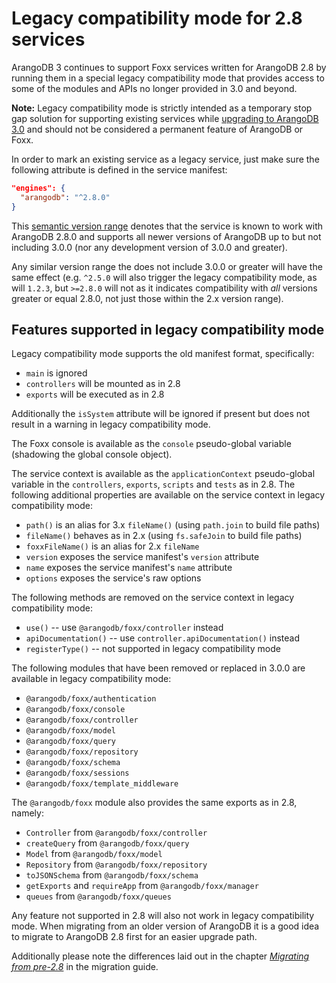 Legacy compatibility mode for 2.8 services
==========================================

ArangoDB 3 continues to support Foxx services written for ArangoDB 2.8 by running them in a special legacy compatibility mode that provides access to some of the modules and APIs no longer provided in 3.0 and beyond.

**Note:** Legacy compatibility mode is strictly intended as a temporary stop gap solution for supporting existing services while [upgrading to ArangoDB 3.0](../Migrating2x/README.md) and should not be considered a permanent feature of ArangoDB or Foxx.

In order to mark an existing service as a legacy service, just make sure the following attribute is defined in the service manifest:

```json
"engines": {
  "arangodb": "^2.8.0"
}
```

This [semantic version range](http://semver.org) denotes that the service is known to work with ArangoDB 2.8.0 and supports all newer versions of ArangoDB up to but not including 3.0.0 (nor any development version of 3.0.0 and greater).

Any similar version range the does not include 3.0.0 or greater will have the same effect (e.g. `^2.5.0` will also trigger the legacy compatibility mode, as will `1.2.3`, but `>=2.8.0` will not as it indicates compatibility with *all* versions greater or equal 2.8.0, not just those within the 2.x version range).

Features supported in legacy compatibility mode
-----------------------------------------------

Legacy compatibility mode supports the old manifest format, specifically:

* `main` is ignored
* `controllers` will be mounted as in 2.8
* `exports` will be executed as in 2.8

Additionally the `isSystem` attribute will be ignored if present but does not result in a warning in legacy compatibility mode.

The Foxx console is available as the `console` pseudo-global variable (shadowing the global console object).

The service context is available as the `applicationContext` pseudo-global variable in the `controllers`, `exports`, `scripts` and `tests` as in 2.8. The following additional properties are available on the service context in legacy compatibility mode:

* `path()` is an alias for 3.x `fileName()` (using `path.join` to build file paths)
* `fileName()` behaves as in 2.x (using `fs.safeJoin` to build file paths)
* `foxxFileName()` is an alias for 2.x `fileName`
* `version` exposes the service manifest's `version` attribute
* `name` exposes the service manifest's `name` attribute
* `options` exposes the service's raw options

The following methods are removed on the service context in legacy compatibility mode:

* `use()` -- use `@arangodb/foxx/controller` instead
* `apiDocumentation()` -- use `controller.apiDocumentation()` instead
* `registerType()` -- not supported in legacy compatibility mode

The following modules that have been removed or replaced in 3.0.0 are available in legacy compatibility mode:

* `@arangodb/foxx/authentication`
* `@arangodb/foxx/console`
* `@arangodb/foxx/controller`
* `@arangodb/foxx/model`
* `@arangodb/foxx/query`
* `@arangodb/foxx/repository`
* `@arangodb/foxx/schema`
* `@arangodb/foxx/sessions`
* `@arangodb/foxx/template_middleware`

The `@arangodb/foxx` module also provides the same exports as in 2.8, namely:

* `Controller` from `@arangodb/foxx/controller`
* `createQuery` from `@arangodb/foxx/query`
* `Model` from `@arangodb/foxx/model`
* `Repository` from `@arangodb/foxx/repository`
* `toJSONSchema` from `@arangodb/foxx/schema`
* `getExports` and `requireApp` from `@arangodb/foxx/manager`
* `queues` from `@arangodb/foxx/queues`

Any feature not supported in 2.8 will also not work in legacy compatibility mode. When migrating from an older version of ArangoDB it is a good idea to migrate to ArangoDB 2.8 first for an easier upgrade path.

Additionally please note the differences laid out in the chapter [*Migrating from pre-2.8*](../Migrating2x/Wayback.md) in the migration guide.
